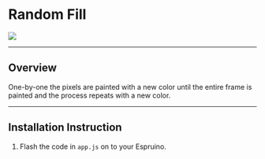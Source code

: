 # Random Fill 

![](./fill.gif)

-------------------------

## Overview

One-by-one the pixels are painted with a new color until the entire frame is painted and the process repeats with a new color.

-------------------------

## Installation Instruction

1. Flash the code in ``app.js`` on to your Espruino.